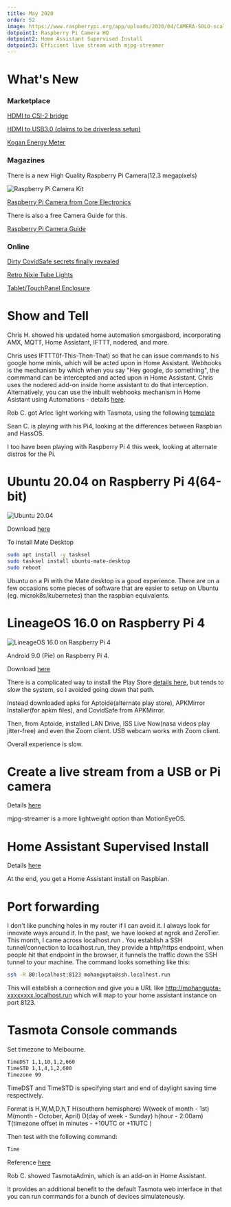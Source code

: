 ```yaml
---
title: May 2020
order: 52
image: https://www.raspberrypi.org/app/uploads/2020/04/CAMERA-SOLO-scaled.jpg
dotpoint1: Raspberry Pi Camera HQ
dotpoint2: Home Assistant Supervised Install
dotpoint3: Efficient live stream with mjpg-streamer
---
```


# What's New

### Marketplace

[HDMI to CSI-2 bridge](https://www.aliexpress.com/item/33009938105.html?spm=a2g0o.productlist.0.0.7ed1509965XffE&algo_pvid=30eddb64-347d-42c8-846c-80c4b21e8940&algo_expid=30eddb64-347d-42c8-846c-80c4b21e8940-1&btsid=0ab6f81e15888458312941499e1537&ws_ab_test=searchweb0_0,searchweb201602_,searchweb201603_)

[HDMI to USB3.0 (claims to be driverless setup)](https://www.amazon.com.au/Semoic-Capture-Streaming-Without-Software/dp/B081R9XB3Q/ref=pd_aw_sbs_23_1/357-4137805-1387426?_encoding=UTF8&pd_rd_i=B081R9XB3Q&pd_rd_r=3401e456-74de-4fe4-bc58-76c92f0f21c1&pd_rd_w=loRUw&pd_rd_wg=LlgNm&pf_rd_p=1360aa1f-12c4-4a58-b004-81f2e07f6c52&pf_rd_r=R3A2RX0DZ9DTGXE2QPHF&psc=1&refRID=R3A2RX0DZ9DTGXE2QPHF)

[Kogan Energy Meter](https://www.kogan.com/au/buy/kogan-smarterhome-smart-plug-with-energy-meter-pack-of-4-kogan/)

### Magazines

There is a new High Quality Raspberry Pi Camera(12.3 megapixels) 

![Raspberry Pi Camera Kit](https://www.raspberrypi.org/app/uploads/2020/04/FULL-KIT-1-scaled.jpg)

[Raspberry Pi Camera from Core Electronics](https://core-electronics.com.au/raspberry-pi-hq-camera.html)

There is also a free Camera Guide for this.

[Raspberry Pi Camera Guide](https://magpi.raspberrypi.org/books/camera-guide)

### Online

[Dirty CovidSafe secrets finally revealed](https://docs.google.com/document/d/17GuApb1fG3Bn0_DVgDQgrtnd_QO3foBl7NVb8vaWeKc)

[Retro Nixie Tube Lights](https://www.raspberrypi.org/blog/retro-nixie-tube-lights-get-smart/)

[Tablet/TouchPanel Enclosure](https://www.vidabox.com/kiosks/vidamount-on-wall-ipad-tablet-enclosure-mount.html)


# Show and Tell

Chris H. showed his updated home automation smorgasbord, incorporating AMX, MQTT, Home Assistant, IFTTT, nodered, and more. 

Chris uses IFTTT(If-This-Then-That) so that he can issue commands to his google home minis, which will be acted upon in Home Assistant. 
Webhooks is the mechanism by which when you say "Hey google, do something", the commmand can be intercepted and acted upon in Home Assistant.
Chris uses the nodered add-on inside home assistant to do that interception.
Alternatively, you can use the inbuilt webhooks mechanism in Home Asistant using Automations - details [here](https://www.home-assistant.io/docs/automation/trigger/#webhook-trigger).

Rob C. got Arlec light working with Tasmota, using the following [template](https://templates.blakadder.com/arlec_GLD110HA.html)

Sean C. is playing with his Pi4, looking at the differences between Raspbian and HassOS.

I too have been playing with Raspberry Pi 4 this week, looking at alternate distros for the Pi.

# Ubuntu 20.04 on Raspberry Pi 4(64-bit)

![Ubuntu 20.04](https://cdn.arstechnica.net/wp-content/uploads/2020/05/ubuntu2004-desktop-800x450.jpg)

Download [here](https://ubuntu.com/download/raspberry-pi)

To install Mate Desktop

```sh
sudo apt install -y tasksel 
sudo tasksel install ubuntu-mate-desktop
sudo reboot
```

Ubuntu on a Pi with the Mate desktop is a good experience. There are on a few occasions some pieces of software that are easier to setup on Ubuntu (eg. microk8s/kubernetes) than the
raspbian equivalents.

# LineageOS 16.0 on Raspberry Pi 4

![LineageOS 16.0 on Raspberry Pi 4](https://lineageos.org/assets/img/styles.png)

Android 9.0 (Pie) on Raspberry Pi 4.

Download [here](https://konstakang.com/devices/rpi4/LineageOS16.0/)

There is a complicated way to install the Play Store [details here](https://www.youtube.com/watch?v=Vy0F6KM4YvY), but tends to slow the system, so I avoided going down that path.

Instead downloaded apks for Aptoide(alternate play store), APKMirror Installer(for apkm files), and CovidSafe
from APKMirror.

Then, from Aptoide, installed LAN Drive, ISS Live Now(nasa videos play jitter-free) and even the Zoom client. USB webcam works with Zoom client.

Overall experience is slow. 

# Create a live stream from a USB or Pi camera 

Details [here](https://gist.github.com/raspberrypisig/394b5fbb0ca7b17bed3afc2c0174c8dc)

mjpg-streamer is a more lightweight option than MotionEyeOS.

# Home Assistant Supervised Install

Details [here](https://gist.github.com/raspberrypisig/65aea786444dfa1f135ab5f3b2b85bcb)

At the end, you get a Home Assistant install on Raspbian.

# Port forwarding

I don't like punching holes in my router if I can avoid it. I always look for innovate ways around it. In the past, we have looked at ngrok and ZeroTier.
This month, I came across localhost.run .  You establish a SSH tunnel/connection to localhost.run, they provide a http/https endpoint, when people hit that
endpoint in the browser, it funnels the traffic down the SSH tunnel to your machine. The command looks something like this:

```sh
ssh -R 80:localhost:8123 mohangupta@ssh.localhost.run
```

This will establish a connection and give you a URL like http://mohangupta-xxxxxxxx.localhost.run which will map to your home assistant instance on port 8123.

# Tasmota Console commands

Set timezone to Melbourne.

```sh
TimeDST 1,1,10,1,2,660
TimeSTD 1,1,4,1,2,600
Timezone 99
```

TimeDST and TimeSTD is specifying start and end of daylight saving time respectively.

Format is H,W,M,D,h,T
H(southern hemisphere)
W(week of month - 1st)
M(month - October, April)
D(day of week - Sunday)
h(hour - 2:00am)
T(timezone offset in minutes - +10UTC or +11UTC )

Then test with the following command:

```sh
Time
```

Reference [here](https://tasmota.github.io/docs/Commands/#management)

Rob C. showed TasmotaAdmin, which is an add-on in Home Assistant. 

It provides an additional benefit to the default Tasmota web interface in that you can run commands for a bunch of devices simulatenously.

